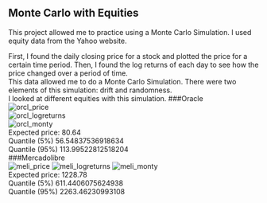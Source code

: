 ## Monte Carlo with Equities
This project allowed me to practice using a Monte Carlo Simulation. I used equity data from the Yahoo website.

First, I found the daily closing price for a stock and plotted the price for a certain time period.
Then, I found the log returns of each day to see how the price changed over a period of time.<br/>
This data allowed me to do a Monte Carlo Simulation. There were two elements of this simulation: drift and randomness.<br/>
I looked at different equities with this simulation. 
###Oracle<br/>
![orcl_price](https://user-images.githubusercontent.com/109932048/235114615-3db5b57b-2093-4312-aa9d-bce2bf53fa77.png)<br/>
![orcl_logreturns](https://user-images.githubusercontent.com/109932048/235114584-3c0ccdd7-dc0c-419f-8f19-eb4aa38df670.png)<br/>
![orcl_monty](https://user-images.githubusercontent.com/109932048/235114627-2a71a890-45a7-4f33-9824-66e02238dbfb.png)<br/>
Expected price:  80.64<br/>
Quantile (5%)  56.54837536918634<br/>
Quantile (95%)  113.99522812518204<br/>
###Mercadolibre<br/>
![meli_price](https://user-images.githubusercontent.com/109932048/235117554-dcdf2b6d-5231-40a3-a0e6-1146e5da25ae.png)
![meli_logreturns](https://user-images.githubusercontent.com/109932048/235117552-56c05d8e-2dfe-4def-ac02-beb64fb7f648.png)
![meli_monty](https://user-images.githubusercontent.com/109932048/235117546-dad50838-b8c3-4130-91e7-f4bcc6128d99.png)<br/>
Expected price:  1228.78<br/>
Quantile (5%)  611.4406075624938<br/>
Quantile (95%)  2263.46230993108<br/>
